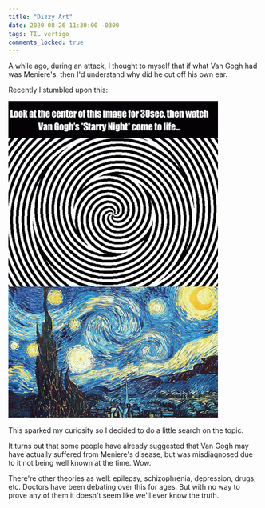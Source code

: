 ```yaml
---
title: "Dizzy Art"
date: 2020-08-26 11:30:00 -0300
tags: TIL vertigo
comments_locked: true
---
```


A while ago, during an attack, I thought to myself that if what Van Gogh had was Meniere's, then I'd understand why did he cut off his own ear.

Recently I stumbled upon this:

![starry night optical illusion](/assets/img/posts/vertigogh/starry_night.gif)

This sparked my curiosity so I decided to do a little search on the topic.

It turns out that some people have already suggested that Van Gogh may have actually suffered from Meniere's disease, but was misdiagnosed due to it not being well known at the time. Wow.

There're other theories as well: epilepsy, schizophrenia, depression, drugs, etc. Doctors have been debating over this for ages. But with no way to prove any of them it doesn't seem like we'll ever know the truth.
